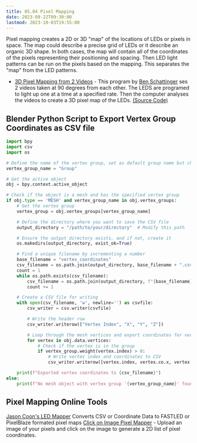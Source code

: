 ```yaml
---
title: 05.04 Pixel Mapping
date: 2023-09-22T09:30:00
lastmod: 2023-10-03T19:55:00
---
```


Pixel mapping creates a 2D or 3D "map" of the locations of LEDs or pixels in space. The map could describe a precise grid of LEDs or it describe an organic 3D shape. In both cases, the map will contain all of the coordinates of the pixels representing their positioning and spacing. Then LED light patterns can be run on the pixels based on the mapping. This separates the "map" from the LED patterns.

- [3D Pixel Mapping from 2 Videos](https://led3dmap.lights0123.com/) - This program by [Ben Schattinger](https://lights0123.com/) ses 2 videos taken at 90 degrees from each other. The LEDS are programed to light up one at a time at a specified rate. Then the computer analyses the videos to create a 3D pixel map of the LEDs. [(Source Code)](https://github.com/lights0123/LED3DMap)

## Blender Python Script to Export Vertex Group Coordinates as CSV file

```Python
import bpy
import csv
import os

# Define the name of the vertex group, set as default group name but change to your needs
vertex_group_name = "Group"

# Get the active object
obj = bpy.context.active_object

# Check if the object is a mesh and has the specified vertex group
if obj.type == 'MESH' and vertex_group_name in obj.vertex_groups:
    # Get the vertex group
    vertex_group = obj.vertex_groups[vertex_group_name]

    # Define the directory where you want to save the CSV file
    output_directory = "/path/to/your/directory"  # Modify this path

    # Ensure the output directory exists, and if not, create it
    os.makedirs(output_directory, exist_ok=True)

    # Find a unique filename by incrementing a number
    base_filename = "vertex_coordinates"
    csv_filename = os.path.join(output_directory, base_filename + ".csv")
    count = 1
    while os.path.exists(csv_filename):
        csv_filename = os.path.join(output_directory, f"{base_filename}_{count}.csv")
        count += 1

    # Create a CSV file for writing
    with open(csv_filename, 'w', newline='') as csvfile:
        csv_writer = csv.writer(csvfile)

        # Write the header row
        csv_writer.writerow(["Vertex Index", "X", "Y", "Z"])

        # Loop through the mesh vertices and export coordinates for vertices in the group
        for vertex in obj.data.vertices:
            # Check if the vertex is in the group
            if vertex_group.weight(vertex.index) > 0:
                # Write vertex index and coordinates to CSV
                csv_writer.writerow([vertex.index, vertex.co.x, vertex.co.y, vertex.co.z])

    print(f"Exported vertex coordinates to {csv_filename}")
else:
    print(f"No mesh object with vertex group '{vertex_group_name}' found.")
```

## Pixel Mapping Online Tools

[Jason Coon's LED Mapper](https://jasoncoon.github.io/led-mapper/) Converts CSV or Coordinate Data to FASTLED or PixelBlaze formated pixel maps
[Click on Image Pixel Mapper](http://app.bhencke.com/pixelmap.html) - Upload an image of your pixels and click on the image to generate a 2D list of pixel coordinates.
